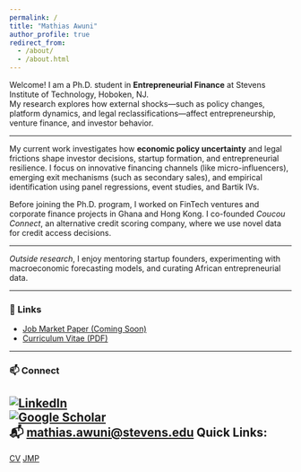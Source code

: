 ```yaml
---
permalink: /
title: "Mathias Awuni"
author_profile: true
redirect_from: 
  - /about/
  - /about.html
---
```


Welcome! I am a Ph.D. student in **Entrepreneurial Finance** at Stevens Institute of Technology, Hoboken, NJ.  
My research explores how external shocks—such as policy changes, platform dynamics, and legal reclassifications—affect entrepreneurship, venture finance, and investor behavior.

---

My current work investigates how **economic policy uncertainty** and legal frictions shape investor decisions, startup formation, and entrepreneurial resilience. I focus on innovative financing channels (like micro-influencers), emerging exit mechanisms (such as secondary sales), and empirical identification using panel regressions, event studies, and Bartik IVs.

Before joining the Ph.D. program, I worked on FinTech ventures and corporate finance projects in Ghana and Hong Kong. I co-founded *Coucou Connect*, an alternative credit scoring company, where we use novel data for credit access decisions.

---

_Outside research_, I enjoy mentoring startup founders, experimenting with macroeconomic forecasting models, and curating African entrepreneurial data.

---

### 🔗 Links

- [Job Market Paper (Coming Soon)](#)
- [Curriculum Vitae (PDF)](/cv.pdf)

---

### 📫 Connect

[![LinkedIn](https://img.shields.io/badge/LinkedIn-0A66C2?style=flat&logo=linkedin&logoColor=white)](https://www.linkedin.com/in/mathiasawuni)  
[![Google Scholar](https://img.shields.io/badge/Google%20Scholar-4285F4?style=flat&logo=google-scholar&logoColor=white)](https://scholar.google.com/citations?hl=en&user=biC2bt0AAAAJ)  
📬 mathias.awuni@stevens.edu
Quick Links:
------
[CV](https://academicpages.github.io/markdown/)
[JMP](https://github.com/academicpages/academicpages.github.io/wiki)
